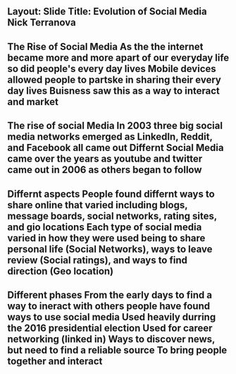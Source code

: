 Layout: Slide
Title: Evolution of Social Media 
Nick Terranova 
---
The Rise of Social Media 
As the the internet became more and more apart of our everyday life so did people's every day lives
Mobile devices allowed people to partske in sharing their every day lives
Buisness saw this as a way to interact and market
---
The rise of social Media
In 2003 three big social media networks emerged as LinkedIn, Reddit, and Facebook all came out 
Differnt Social Media came over the years as youtube and twitter came out in 2006 as others began to follow
---
Differnt aspects
People found differnt ways to share online that varied including blogs, message boards, social networks, rating sites, and gio locations
Each type of social media varied in how they were used being to share personal life (Social Networks), ways to leave review (Social ratings), and ways to find direction (Geo location)
---
Different phases
From the early days to find a way to ineract with others people have found ways to use social media
Used heavily durring the 2016 presidential election
Used for career networking (linked in)
Ways to discover news, but need to find a reliable source
To bring people together and interact
---

